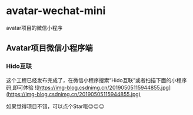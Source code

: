 # avatar-wechat-mini
avatar项目的微信小程序

## Avatar项目微信小程序端


### Hido互联
这个工程已经发布完成了，在微信小程序搜索“Hido互联”或者扫描下面的小程序码,即可体验
![https://img-blog.csdnimg.cn/20190505115944855.jpg](https://img-blog.csdnimg.cn/20190505115944855.jpg)

如果觉得项目不错，可以点个Star哦😉😉😉




